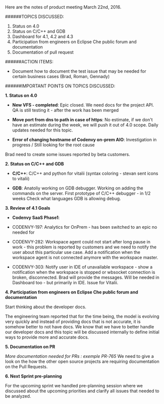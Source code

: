 Here are the notes of product meeting March 22nd, 2016.

######TOPICS DISCUSSED:

1. Status on 4.0
2. Status on C/C++ and GDB
3. Dashboard for 4.1, 4.2 and 4.3
4. Participation from engineers on Eclipse Che public forum and documentation
5. Documentation of pull request

######ACTION ITEMS:
- Document how to document the test issue that may be needed for certain business cases (Brad, Roman, Gennady)


######IMPORTANT POINTS ON TOPICS DISCUSSED:

**1. Status on 4.0**

* **New VFS - completed**:
Epic closed.
We need docs for the project API. 
QA is still testing it - after the work has been merged

* **Move port from dns to path in case of https**:
No estimate, if we don't have an estimate during the week, we will push it out of 4.0 scope. 
Daily updates needed for this topic.

* **Error of changing hostname of Codenvy on-prem AIO**:
Investigation in progress / Still looking for the root cause


Brad need to create some issues reported by beta customers. 



**2. Status on C/C++ and GDB**

* **C/C++**:
C/C++ and python for vitalii (syntax coloring - stevan sent icons to vitalii)

* **GDB**:
Anatoliy working on GDB debugger. Working on adding the commands on the server. First prototype of C/C++ debugger - in 1/2 weeks
Check what languages GDB is allowing debug.


**3. Review of 4.1 Goals**

* **Codenvy SaaS Phase1**:
 * CODENVY-197: Analytics for OnPrem - has been switched to an epic no needed for 

 * CODENVY-282: Workspace agent could not start after long pause in work - this problem is reported by customers and we need to notify the user about this particular use case. Add a notification when the workspace agent is not connected anymore with the workspace master.


 * CODENVY-303: Notify user in IDE of unavailable workspace - show a notification when the workspace is stopped or wbsocket connection is broken, disconnected. Brad will provide the messages.
Will be needed in Dashboard too - but primarily in IDE.
Issue for Vitalii.


**4. Participation from engineers on Eclipse Che public forum and documentation**

Start thinking about the developer docs.

The engineering team reported that for the time being, the model is evolving very quickly and instead of providing docs that is not accurate, it is somehow better to not have docs.
We know that we have to better handle our developer docs and this topic will be discussed internally to define initial ways to provide more and accurate docs.

**5. Documentation on PR**

*More documentation needed for PRs : exemple PR-765*
We need to give a look on the how the other open source projects are requiring documentation on the Pull Requests. 


**6. Next Sprint pre-planning**

For the upcoming sprint we handled pre-planning session where we discussed about the upcoming priorities and clarify all issues that needed to be analyzed. 
